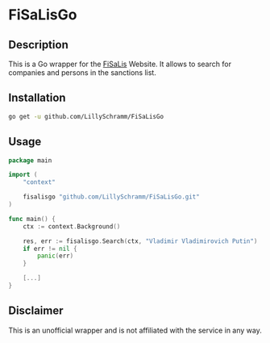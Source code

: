# FiSaLisGo

## Description

This is a Go wrapper for the [FiSaLis](https://www.finanz-sanktionsliste.de/fisalis/?) Website. It allows to search for companies and persons in the sanctions list.

## Installation

```bash
go get -u github.com/LillySchramm/FiSaLisGo
```

## Usage

```go
package main

import (
	"context"

	fisalisgo "github.com/LillySchramm/FiSaLisGo.git"
)

func main() {
	ctx := context.Background()

	res, err := fisalisgo.Search(ctx, "Vladimir Vladimirovich Putin")
	if err != nil {
		panic(err)
	}

    [...]
}
```

## Disclaimer

This is an unofficial wrapper and is not affiliated with the service in any way.